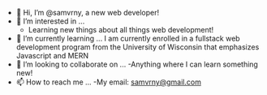 - 👋 Hi, I’m @samvrny, a new web developer!
- 👀 I’m interested in ...
  - Learning new things about all things web development!
- 🌱 I’m currently learning ...
  I am currently enrolled in a fullstack web development program from the University of Wisconsin that emphasizes Javascript and MERN 
- 💞️ I’m looking to collaborate on ...
  -Anything where I can learn something new!
- 📫 How to reach me ...
  -My email: samvrny@gmail.com






<!---
samvrny/samvrny is a ✨ special ✨ repository because its `README.md` (this file) appears on your GitHub profile.
You can click the Preview link to take a look at your changes.
--->
